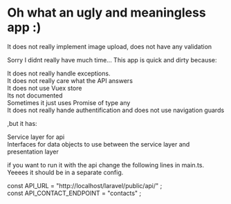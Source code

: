 # Oh what an ugly and meaningless app :)

It does not really implement image upload, does not have any validation

Sorry I didnt really have much time...
This app is quick and dirty because:

It does not really handle exceptions.  
It does not really care what the API answers  
It does not use Vuex store  
Its not documented  
Sometimes it just uses Promise of type any    
It does not really hande authentification and does not use navigation guards  

,but it has:  

Service layer for api  
Interfaces for data objects to use between the service layer and presentation layer  


if you want to run it with the api change the following lines in main.ts. Yeeees it should be in a separate config.  

const API_URL = "http://localhost/laravel/public/api/" ;  
const API_CONTACT_ENDPOINT = "contacts" ;  

